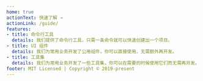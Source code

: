 ```yaml
---
home: true
actionText: 快速了解 →
actionLink: /guide/
features:
- title: 命令行工具
  details: 我们提供了命令行工具，只需一条命令就可以快速创建出一个项目。
- title: UI 组件
  details: 我们为常用业务开发了公用组件，你可以直接使用，无需额外再开发。
- title: 工具集
  details: 我们为常用业务开发了一些工具集，你可以在需要的时候使用它们而无需再开发。
footer: MIT Licensed | Copyright © 2019-present
---
```

